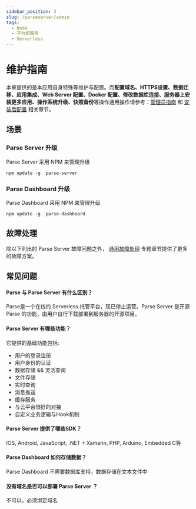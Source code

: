 ```yaml
---
sidebar_position: 3
slug: /parseserver/admin
tags:
  - Node
  - 平台即服务
  - Serverless
---
```




# 维护指南

本章提供的是本应用自身特殊等维护与配置。而**配置域名、HTTPS设置、数据迁移、应用集成、Web Server 配置、Docker 配置、修改数据库连接、服务器上安装更多应用、操作系统升级、快照备份**等操作通用操作请参考：[管理员指南](../administrator) 和 [安装后配置](../install/setup) 相关章节。

## 场景

### Parse Server 升级

Parse Server 采用 NPM 来管理升级

```
npm update -g  parse-server
```

### Parse Dashboard 升级

Parse Dashboard 采用 NPM 来管理升级

```
npm update -g  parse-dashboard
```

## 故障处理

除以下列出的 Parse Server 故障问题之外， [通用故障处理](../troubleshoot) 专题章节提供了更多的故障方案。 

## 常见问题

#### Parse 与 Parse Server 有什么区别？

Parse是一个在线的 Serverless 托管平台，现已停止运营。Parse Server 是开源 Parse 的功能，由用户自行下载部署到服务器的开源项目。

#### Parse Server 有哪些功能？

它提供的基础功能包括:

- 用户的登录注册
- 用户身份的认证
- 数据存储 && 灵活查询
- 文件存储
- 实时查询
- 消息推送
- 缓存服务
- 与云平台很好的对接
- 自定义业务逻辑与Hook机制

#### Parse Server 提供了哪些SDK？

IOS, Android, JavaScript, .NET + Xamarin, PHP, Arduino, Embedded C等 

#### Parse Dashboard 如何存储数据？ 

Parse Dashboard 不需要数据库支持，数据存储在文本文件中

#### 没有域名是否可以部署 Parse Server ？

不可以，必须绑定域名